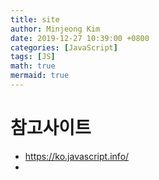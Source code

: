 ```yaml
---
title: site
author: Minjeong Kim
date: 2019-12-27 10:39:00 +0800
categories: [JavaScript]
tags: [JS]
math: true
mermaid: true
---
```


# 참고사이트
- https://ko.javascript.info/
- 